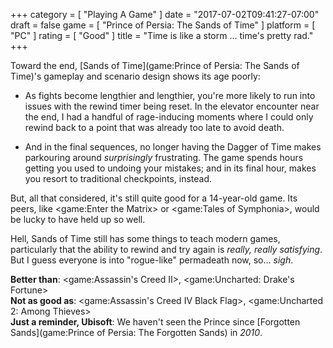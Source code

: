 +++
category = [ "Playing A Game" ]
date = "2017-07-02T09:41:27-07:00"
draft = false
game = [ "Prince of Persia: The Sands of Time" ]
platform = [ "PC" ]
rating = [ "Good" ]
title = "Time is like a storm ... time's pretty rad."
+++

Toward the end, [Sands of Time](game:Prince of Persia: The Sands of Time)'s gameplay and scenario design shows its age poorly:

* As fights become lengthier and lengthier, you're more likely to run into issues with the rewind timer being reset.  In the elevator encounter near the end, I had a handful of rage-inducing moments where I could only rewind back to a point that was already too late to avoid death.

* And in the final sequences, no longer having the Dagger of Time makes parkouring around <i>surprisingly</i> frustrating.  The game spends hours getting you used to undoing your mistakes; and in its final hour, makes you resort to traditional checkpoints, instead.

But, all that considered, it's still quite good for a 14-year-old game.  Its peers, like <game:Enter the Matrix> or <game:Tales of Symphonia>, would be lucky to have held up so well.

Hell, Sands of Time still has some things to teach modern games, particularly that the ability to rewind and try again is <i>really, really satisfying</i>.  But I guess everyone is into "rogue-like" permadeath now, so... <i>sigh</i>.

<b>Better than</b>: <game:Assassin's Creed II>, <game:Uncharted: Drake's Fortune>  
<b>Not as good as</b>: <game:Assassin's Creed IV Black Flag>, <game:Uncharted 2: Among Thieves>  
<b>Just a reminder, Ubisoft</b>: We haven't seen the Prince since [Forgotten Sands](game:Prince of Persia: The Forgotten Sands) in <i>2010</i>.
